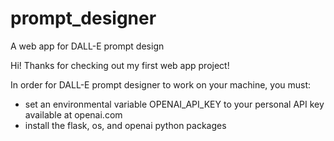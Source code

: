 # prompt_designer
A web app for DALL-E prompt design

Hi! Thanks for checking out my first web app project!

In order for DALL-E prompt designer to work on your machine, you must:

* set an environmental variable OPENAI_API_KEY to your personal API key available at openai.com
* install the flask, os, and openai python packages

